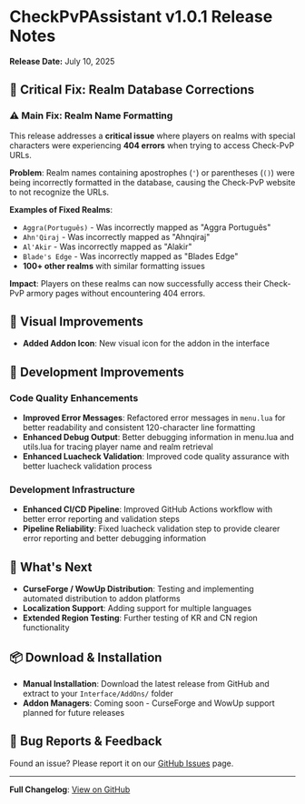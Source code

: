 # CheckPvPAssistant v1.0.1 Release Notes

**Release Date:** July 10, 2025

## 🔧 Critical Fix: Realm Database Corrections

### ⚠️ **Main Fix: Realm Name Formatting**
This release addresses a **critical issue** where players on realms with special characters were experiencing **404 errors** when trying to access Check-PvP URLs.

**Problem**: Realm names containing apostrophes (`'`) or parentheses (`()`) were being incorrectly formatted in the database, causing the Check-PvP website to not recognize the URLs.

**Examples of Fixed Realms**:
- `Aggra(Português)` - Was incorrectly mapped as "Aggra Português" 
- `Ahn'Qiraj` - Was incorrectly mapped as "Ahnqiraj"
- `Al'Akir` - Was incorrectly mapped as "Alakir" 
- `Blade's Edge` - Was incorrectly mapped as "Blades Edge"
- **100+ other realms** with similar formatting issues

**Impact**: Players on these realms can now successfully access their Check-PvP armory pages without encountering 404 errors.

## 🎨 Visual Improvements
- **Added Addon Icon**: New visual icon for the addon in the interface

## 🔧 Development Improvements

### Code Quality Enhancements
- **Improved Error Messages**: Refactored error messages in `menu.lua` for better readability and consistent 120-character line formatting
- **Enhanced Debug Output**: Better debugging information in menu.lua and utils.lua for tracing player name and realm retrieval
- **Enhanced Luacheck Validation**: Improved code quality assurance with better luacheck validation process

### Development Infrastructure
- **Enhanced CI/CD Pipeline**: Improved GitHub Actions workflow with better error reporting and validation steps
- **Pipeline Reliability**: Fixed luacheck validation step to provide clearer error reporting and better debugging information

## 🎯 What's Next

- **CurseForge / WowUp Distribution**: Testing and implementing automated distribution to addon platforms
- **Localization Support**: Adding support for multiple languages
- **Extended Region Testing**: Further testing of KR and CN region functionality

## 📦 Download & Installation

- **Manual Installation**: Download the latest release from GitHub and extract to your `Interface/AddOns/` folder
- **Addon Managers**: Coming soon - CurseForge and WowUp support planned for future releases

## 🐛 Bug Reports & Feedback

Found an issue? Please report it on our [GitHub Issues](https://github.com/Kirom/CheckPvPAssistant/issues) page.

---

**Full Changelog**: [View on GitHub](https://github.com/Kirom/CheckPvPAssistant/compare/v1.0.0...v1.0.1) 